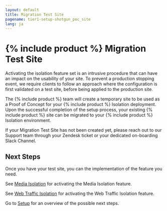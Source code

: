 ```yaml
---
layout: default
title: Migration Test Site
pagename: tier1-setup-shotgun_poc_site
lang: ja
---
```


# {% include product %} Migration Test Site

Activating the isolation feature set is an intrusive procedure that can have an impact on the usability of your site. To prevent a production stopping event, we require clients to follow an approach where the configuration is first validated on a test site, before being applied to the production site.

The {% include product %} team will create a temporary site to be used as a Proof of Concept for your {% include product %} Isolation deployment. Upon the successful completion of the setup process, your existing {% include product %} site can be migrated to your {% include product %} Isolation environment.

If your Migration Test Site has not been created yet, please reach out to our Support team through your Zendesk ticket or your dedicated on-boarding Slack Channel.

## Next Steps

Once you have your test site, you can the implementation of the feature you need.

See [Media Isolation](./s3_bucket.md) for activating the Media Isolation feature.

See [Web Traffic Isolation](./traffic_segregation.md) for activating the Web Traffic Isolation feature.

Go to [Setup](./setup.md) for an overview of the possible next steps.